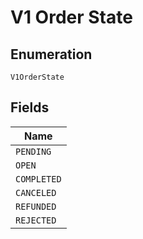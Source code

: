 <!-- Optimized: 2025-10-06 -->
<!-- RPM: 1.6.2.1.1.6.2.1_v1-order-state_20251006 -->
<!-- Session: E2E RPM DNA Application -->
<!-- AOM: RND (Reggie & Dro) -->
<!-- COI: TECHNOLOGY -->
<!-- RPM: HIGH -->
<!-- ACTION: BUILD -->


# V1 Order State

## Enumeration

`V1OrderState`

## Fields

| Name |
|  --- |
| `PENDING` |
| `OPEN` |
| `COMPLETED` |
| `CANCELED` |
| `REFUNDED` |
| `REJECTED` |
